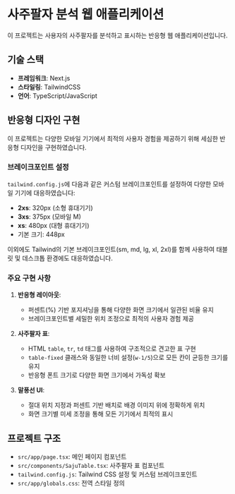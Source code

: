 # 사주팔자 분석 웹 애플리케이션

이 프로젝트는 사용자의 사주팔자를 분석하고 표시하는 반응형 웹 애플리케이션입니다.

## 기술 스택

- **프레임워크**: Next.js
- **스타일링**: TailwindCSS
- **언어**: TypeScript/JavaScript

## 반응형 디자인 구현

이 프로젝트는 다양한 모바일 기기에서 최적의 사용자 경험을 제공하기 위해 세심한 반응형 디자인을 구현하였습니다.

### 브레이크포인트 설정

`tailwind.config.js`에 다음과 같은 커스텀 브레이크포인트를 설정하여 다양한 모바일 기기에 대응하였습니다:

- **2xs**: 320px (소형 휴대기기)
- **3xs**: 375px (모바일 M)
- **xs**: 480px (대형 휴대기기)
- 기본 크기: 448px

이외에도 Tailwind의 기본 브레이크포인트(sm, md, lg, xl, 2xl)를 함께 사용하여 태블릿 및 데스크톱 환경에도 대응하였습니다.

### 주요 구현 사항

1. **반응형 레이아웃**:

   - 퍼센트(%) 기반 포지셔닝을 통해 다양한 화면 크기에서 일관된 비율 유지
   - 브레이크포인트별 세밀한 위치 조정으로 최적의 사용자 경험 제공

2. **사주팔자 표**:

   - HTML `table`, `tr`, `td` 태그를 사용하여 구조적으로 견고한 표 구현
   - `table-fixed` 클래스와 동일한 너비 설정(`w-1/5`)으로 모든 칸이 균등한 크기를 유지
   - 반응형 폰트 크기로 다양한 화면 크기에서 가독성 확보

3. **말풍선 UI**:
   - 절대 위치 지정과 퍼센트 기반 배치로 배경 이미지 위에 정확하게 위치
   - 화면 크기별 미세 조정을 통해 모든 기기에서 최적의 표시

## 프로젝트 구조

- `src/app/page.tsx`: 메인 페이지 컴포넌트
- `src/components/SajuTable.tsx`: 사주팔자 표 컴포넌트
- `tailwind.config.js`: Tailwind CSS 설정 및 커스텀 브레이크포인트
- `src/app/globals.css`: 전역 스타일 정의
